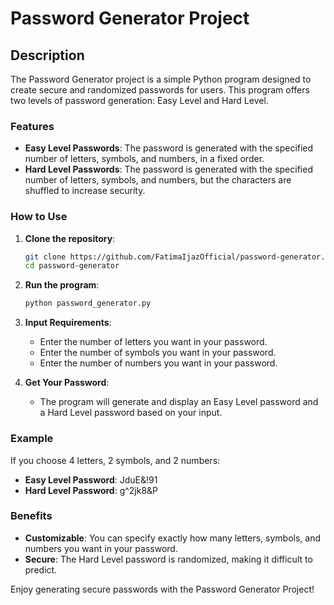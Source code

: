# Password Generator Project

## Description

The Password Generator project is a simple Python program designed to create secure and randomized passwords for users. This program offers two levels of password generation: Easy Level and Hard Level.

### Features

- **Easy Level Passwords**: The password is generated with the specified number of letters, symbols, and numbers, in a fixed order.
- **Hard Level Passwords**: The password is generated with the specified number of letters, symbols, and numbers, but the characters are shuffled to increase security.

### How to Use

1. **Clone the repository**:
   ```bash
   git clone https://github.com/FatimaIjazOfficial/password-generator.git
   cd password-generator
   ```

2. **Run the program**:
   ```bash
   python password_generator.py
   ```

3. **Input Requirements**:
   - Enter the number of letters you want in your password.
   - Enter the number of symbols you want in your password.
   - Enter the number of numbers you want in your password.

4. **Get Your Password**:
   - The program will generate and display an Easy Level password and a Hard Level password based on your input.

### Example

If you choose 4 letters, 2 symbols, and 2 numbers:
- **Easy Level Password**: JduE&!91
- **Hard Level Password**: g^2jk8&P

### Benefits

- **Customizable**: You can specify exactly how many letters, symbols, and numbers you want in your password.
- **Secure**: The Hard Level password is randomized, making it difficult to predict.

Enjoy generating secure passwords with the Password Generator Project!
